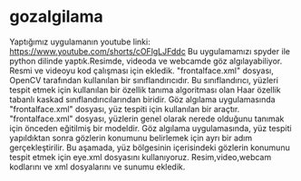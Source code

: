 # gozalgilama
Yaptığımız uygulamanın youtube linki:
https://www.youtube.com/shorts/cOFlgLJFddc
Bu uygulamamızı spyder ile python dilinde yaptık.Resimde, videoda ve webcamde göz algılayabiliyor.
Resmi ve videoyu kod çalışması için ekledik.
"frontalface.xml" dosyası, OpenCV tarafından kullanılan bir sınıflandırıcıdır. Bu sınıflandırıcı, yüzleri tespit etmek için kullanılan bir özellik tanıma algoritması olan Haar özellik tabanlı kaskad sınıflandırıcılarından biridir.
Göz algılama uygulamasında "frontalface.xml" dosyası, yüz tespiti için kullanılan bir araçtır. "frontalface.xml" dosyası, yüzlerin genel olarak nerede olduğunu tanımak için önceden eğitilmiş bir modeldir.
Göz algılama uygulamasında, yüz tespiti yapıldıktan sonra gözlerin konumunu belirlemek için ayrı bir adım gerçekleştirilir. Bu aşamada, yüz bölgesinin içerisindeki gözlerin konumunu tespit etmek için eye.xml dosyasını kullanıyoruz.
Resim,video,webcam kodlarını ve xml dosyalarını ve sunumu ekledik.
